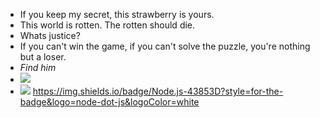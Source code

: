 - If you keep my secret, this strawberry is yours.
- This world is rotten. The rotten should die.
- Whats justice?
- If you can't win the game, if you can't solve the puzzle, you're nothing but a loser.
- *Find him*
- ![](https://komarev.com/ghpvc/?username=trulynodejs&color=red)
- ![](https://komarev.com/ghpvc/?trulynodejs&label=PROFILE+VIEWS)
https://img.shields.io/badge/Node.js-43853D?style=for-the-badge&logo=node-dot-js&logoColor=white

